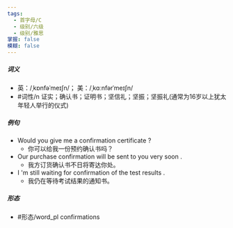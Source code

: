 ```yaml
---
tags:
  - 首字母/C
  - 级别/六级
  - 级别/雅思
掌握: false
模糊: false
---
```

##### 词义
- 英：/ˌkɒnfəˈmeɪʃn/； 美：/ˌkɑːnfərˈmeɪʃn/
- #词性/n  证实；确认书；证明书；坚信礼；坚振；坚振礼(通常为16岁以上犹太年轻人举行的仪式)
##### 例句
- Would you give me a confirmation certificate ?
	- 你可以给我一份预约确认书吗？
- Our purchase confirmation will be sent to you very soon .
	- 我方订货确认书不日将寄达你处。
- I 'm still waiting for confirmation of the test results .
	- 我仍在等待考试结果的通知书。
##### 形态
- #形态/word_pl confirmations
